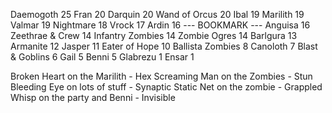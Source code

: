 Daemogoth 25
Fran 20
Darquin 20
Wand of Orcus 20
Ibal 19
Marilith 19
Valmar 19
Nightmare 18
Vrock 17
Ardin 16
--- BOOKMARK ---
Anguisa 16
Zeethrae & Crew 14
Infantry Zombies 14
Zombie Ogres 14
Barlgura 13
Armanite 12
Jasper 11
Eater of Hope 10
Ballista Zombies 8
Canoloth 7
Blast & Goblins 6
Gail 5
Benni 5
Glabrezu 1
Ensar 1

Broken Heart on the Marilith - Hex
Screaming Man on the Zombies - Stun
Bleeding Eye on lots of stuff - Synaptic Static
Net on the zombie - Grappled
Whisp on the party and Benni - Invisible

